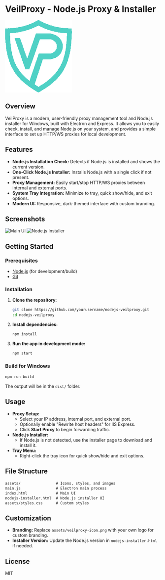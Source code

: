 # VeilProxy - Node.js Proxy & Installer

![VeilProxy Logo](assets/veilproxy-icon.png)

## Overview
VeilProxy is a modern, user-friendly proxy management tool and Node.js installer for Windows, built with Electron and Express. It allows you to easily check, install, and manage Node.js on your system, and provides a simple interface to set up HTTP/WS proxies for local development.

## Features
- **Node.js Installation Check:** Detects if Node.js is installed and shows the current version.
- **One-Click Node.js Installer:** Installs Node.js with a single click if not present.
- **Proxy Management:** Easily start/stop HTTP/WS proxies between internal and external ports.
- **System Tray Integration:** Minimize to tray, quick show/hide, and exit options.
- **Modern UI:** Responsive, dark-themed interface with custom branding.

## Screenshots
![Main UI](![image](https://github.com/user-attachments/assets/78468c6f-1fb4-41a3-a458-dc2c06367f6b))
![Node.js Installer](![image](https://github.com/user-attachments/assets/ca01af3d-99b7-42d4-b702-994c1a8c7c7d))

## Getting Started

### Prerequisites
- [Node.js](https://nodejs.org/) (for development/build)
- [Git](https://git-scm.com/)

### Installation
1. **Clone the repository:**
   ```bash
   git clone https://github.com/yourusername/nodejs-veilproxy.git
   cd nodejs-veilproxy
   ```
2. **Install dependencies:**
   ```bash
   npm install
   ```
3. **Run the app in development mode:**
   ```bash
   npm start
   ```

### Build for Windows
```bash
npm run build
```
The output will be in the `dist/` folder.

## Usage
- **Proxy Setup:**
  - Select your IP address, internal port, and external port.
  - Optionally enable "Rewrite host headers" for IIS Express.
  - Click **Start Proxy** to begin forwarding traffic.
- **Node.js Installer:**
  - If Node.js is not detected, use the installer page to download and install it.
- **Tray Menu:**
  - Right-click the tray icon for quick show/hide and exit options.

## File Structure
```
assets/                # Icons, styles, and images
main.js                # Electron main process
index.html             # Main UI
nodejs-installer.html  # Node.js installer UI
assets/styles.css      # Custom styles
```

## Customization
- **Branding:** Replace `assets/veilproxy-icon.png` with your own logo for custom branding.
- **Installer Version:** Update the Node.js version in `nodejs-installer.html` if needed.

## License
MIT
